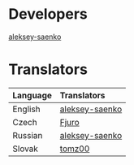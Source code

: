 # Developers

[aleksey-saenko](https://github.com/aleksey-saenko)

# Translators

| Language | Translators |
| :-- | :-- |
| English | [aleksey-saenko](https://github.com/aleksey-saenko) |
| Czech | [Fjuro](https://github.com/Fjuro) |
| Russian | [aleksey-saenko](https://github.com/aleksey-saenko) |
| Slovak | [tomz00](https://github.com/tomz00) |